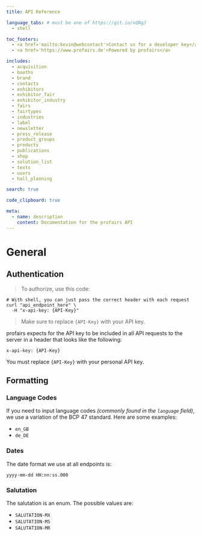 ```yaml
---
title: API Reference

language_tabs: # must be one of https://git.io/vQNgJ
  - shell

toc_footers:
  - <a href='mailto:kevin@webcontact'>Contact us for a developer key</a>
  - <a href='https://www.profairs.de'>Powered by profairs</a>

includes:
  - acquisition
  - booths
  - brand
  - contacts
  - exhibitors
  - exhibitor_fair
  - exhibitor_industry
  - fairs
  - fairtypes
  - industries
  - label
  - newsletter
  - press_release
  - product_groups
  - products
  - publications
  - shop
  - solution_list
  - texts
  - users
  - hall_planning

search: true

code_clipboard: true

meta:
  - name: description
    content: Documentation for the profairs API
---
```


# General

## Authentication

> To authorize, use this code:

```shell
# With shell, you can just pass the correct header with each request
curl "api_endpoint_here" \
  -H "x-api-key: {API-Key}"
```

> Make sure to replace `{API-Key}` with your API key.

profairs expects for the API key to be included in all API requests to the server in a header that looks like the following:

`x-api-key: {API-Key}`

<aside class="notice">
You must replace <code>{API-Key}</code> with your personal API key.
</aside>

## Formatting

### Language Codes

If you need to input language codes _(commonly found in the `language` field)_, we use a variation of the BCP 47 standard. Here are some examples:

- `en_GB`
- `de_DE`

### Dates

The date format we use at all endpoints is:

`yyyy-mm-dd HH:nn:ss.000`

### Salutation

The salutation is an enum. The possible values are:

- `SALUTATION-MX`
- `SALUTATION-MS`
- `SALUTATION-MR`
